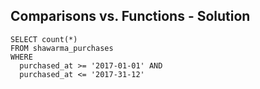 ## Comparisons vs. Functions - Solution

```
SELECT count(*)
FROM shawarma_purchases
WHERE
  purchased_at >= '2017-01-01' AND
  purchased_at <= '2017-31-12'
```
